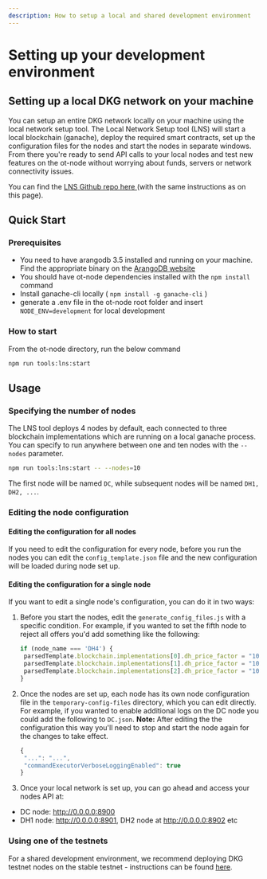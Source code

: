 ```yaml
---
description: How to setup a local and shared development environment
---
```


# Setting up your development environment

## Setting up a local DKG network on your machine

You can setup an entire DKG network locally on your machine using the local network setup tool. The Local Network Setup tool \(LNS\) will start a local blockchain \(ganache\), deploy the required smart contracts, set up the configuration files for the nodes and start the nodes in separate windows. From there you're ready to send API calls to your local nodes and test new features on the ot-node without worrying about funds, servers or network connectivity issues.

You can find the [LNS Github repo here ](https://github.com/OriginTrail/ot-node/tree/develop/tools/local-network-setup)\(with the same instructions as on this page\).  


## Quick Start

### Prerequisites

* You need to have arangodb 3.5 installed and running on your machine. Find the appropriate binary on the [ArangoDB website](https://download.arangodb.com/arangodb35/index.html)
* You should have ot-node dependencies installed with the `npm install` command
* Install ganache-cli locally \( `npm install -g ganache-cli` \)
* generate a .env file in the ot-node root folder and insert `NODE_ENV=development` for local development

### How to start

From the ot-node directory, run the below command

```bash
npm run tools:lns:start
```

## Usage

### Specifying the number of nodes

The LNS tool deploys 4 nodes by default, each connected to three blockchain implementations which are running on a local ganache process. You can specify to run anywhere between one and ten nodes with the `--nodes` parameter.

```bash
npm run tools:lns:start -- --nodes=10
```

The first node will be named `DC`, while subsequent nodes will be named `DH1, DH2, ...`.

### Editing the node configuration

#### Editing the configuration for all nodes

If you need to edit the configuration for every node, before you run the nodes you can edit the `config_template.json` file and the new configuration will be loaded during node set up.

#### Editing the configuration for a single node

If you want to edit a single node's configuration, you can do it in two ways:

1. Before you start the nodes, edit the `generate_config_files.js` with a specific condition. For example, if you wanted to set the fifth node to reject all offers you'd add something like the following:

   ```javascript
   if (node_name === 'DH4') {
    parsedTemplate.blockchain.implementations[0].dh_price_factor = "10000000";
    parsedTemplate.blockchain.implementations[1].dh_price_factor = "10000000";
    parsedTemplate.blockchain.implementations[2].dh_price_factor = "10000000";
   }
   ```

2. Once the nodes are set up, each node has its own node configuration file in the `temporary-config-files` directory, which you can edit directly. For example, if you wanted to enable additional logs on the DC node you could add the following to `DC.json`. **Note:** After editing the the configuration this way you'll need to stop and start the node again for the changes to take effect.

   ```javascript
   {
    "...": "...",
    "commandExecutorVerboseLoggingEnabled": true
   }
   ```

  

3.  Once your local network is set up, you can go ahead and access your nodes API at:
   * DC node: http://0.0.0.0:8900
   * DH1 node: http://0.0.0.0:8901, DH2 node at http://0.0.0.0:8902 etc

### Using one of the testnets

For a shared development environment, we recommend deploying DKG testnet nodes on the stable testnet - instructions can be found [here](../running-nodes/node-setup/). 





